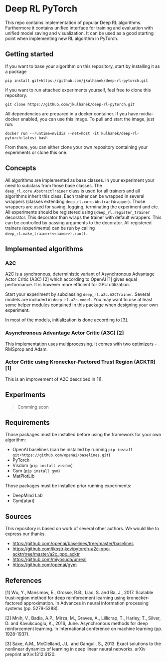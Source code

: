 # Deep RL PyTorch
This repo contains implementation of popular Deep RL algorithms. Furthermore it contains unified interface for training and evaluation with unified model saving and visualization. It can be used as a good starting point when implementing new RL algorithm in PyTorch.

## Getting started
If you want to base your algorithm on this repository, start by installing it as a package
```
pip install git+https://github.com/jkulhanek/deep-rl-pytorch.git
```

If you want to run attached experiments yourself, feel free to clone this repository.
```
git clone https://github.com/jkulhanek/deep-rl-pytorch.git
```

All dependencies are prepared in a docker container. If you have nvidia-docker enabled, you can use this image. To pull and start the image, just run:

```
docker run --runtime=nvidia --net=host -it kulhanek/deep-rl-pytorch:latest bash
```

From there, you can either clone your own repository containing your experiments or clone this one.

## Concepts
All algorithms are implemented as base classes. In your experiment your need to subclass from those base classes. The `deep_rl.core.AbstractTrainer` class is used for all trainers and all algorithms inherit this class. Each trainer can be wrapped in several wrappers (classes extending `deep_rl.core.AbstractWrapper`). Those wrappers are used for saving, logging, terminating the experiment and etc. All experiments should be registered using `@deep_rl.register_trainer` decorator. This decorator than wraps the trainer with default wrappers. This can be controlled by passing arguments to the decorator. All registered trainers (experiments) can be run by calling `deep_rl.make_trainer(<<name>>).run()`.

## Implemented algorithms
### A2C
A2C is a synchronous, deterministic variant of Asynchronous Advantage Actor Critic (A3C) [2] which according to OpenAI [1] gives equal performance. It is however more efficient for GPU utilization.

Start your experiment by subclassing `deep_rl.a2c.A2CTrainer`.
Several models are included in `deep_rl.a2c.model`. You may want to use at least some helper modules contained in this package when designing your own experiment.

In most of the models, initialization is done according to [3].

### Asynchronous Advantage Actor Critic (A3C) [2]
This implementation uses multiprocessing. It comes with two optimizers - RMSprop and Adam.

### Actor Critic using Kronecker-Factored Trust Region (ACKTR) [1]
This is an improvement of A2C described in [1].

## Experiments
> Comming soon

## Requirements
Those packages must be installed before using the framework for your own algorithm:
- OpenAI baselines (can be installed by running `pip install git+https://github.com/openai/baselines.git`)
- PyTorch
- Visdom (`pip install visdom`)
- Gym (`pip install gym`)
- MatPlotLib

Those packages must be installed prior running experiments:
- DeepMind Lab
- Gym[atari]

## Sources
This repository is based on work of several other authors. We would like to express our thanks.
- https://github.com/openai/baselines/tree/master/baselines
- https://github.com/ikostrikov/pytorch-a2c-ppo-acktr/tree/master/a2c_ppo_acktr
- https://github.com/miyosuda/unreal
- https://github.com/openai/gym

## References
[1] Wu, Y., Mansimov, E., Grosse, R.B., Liao, S. and Ba, J., 2017. Scalable trust-region method for deep reinforcement learning using kronecker-factored approximation. In Advances in neural information processing systems (pp. 5279-5288).

[2] Mnih, V., Badia, A.P., Mirza, M., Graves, A., Lillicrap, T., Harley, T., Silver, D. and Kavukcuoglu, K., 2016, June. Asynchronous methods for deep reinforcement learning. In International conference on machine learning (pp. 1928-1937).

[3] Saxe, A.M., McClelland, J.L. and Ganguli, S., 2013. Exact solutions to the nonlinear dynamics of learning in deep linear neural networks. arXiv preprint arXiv:1312.6120.

